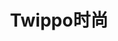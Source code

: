---
description: 法国时尚潮流，看过两篇就可以出去吹了。
layout: post
results:
- primaryGenreName: News
  version: '1.3'
  artworkUrl100: http://a849.phobos.apple.com/us/r30/Purple6/v4/a7/eb/f9/a7ebf96e-487e-44a9-0e81-3f3a855679db/mzl.ltlickgu.png
  trackViewUrl: https://itunes.apple.com/cn/app/twippo-shi-shang/id708170704?mt=8&uo=4
  artworkUrl60: http://a1696.phobos.apple.com/us/r30/Purple/v4/30/b1/ff/30b1ff57-a290-595c-e3d5-f01381a0e70c/Icon.png
  sellerName: XIA Hailong
  supportedDevices:
  - iPad2Wifi
  - iPhone5c
  - iPhone-3GS
  - iPadWifi
  - iPadThirdGen4G
  - iPad23G
  - iPadMini
  - iPhone4
  - iPadMini4G
  - iPodTouchourthGen
  - iPhone5
  - iPhone5s
  - iPhone4S
  - iPadThirdGen
  - iPadFourthGen
  - iPadFourthGen4G
  - iPodTouchThirdGen
  - iPodTouchFifthGen
  - iPad3G
  genres:
  - 新闻
  - 生活
  trackName: Twippo时尚
  description: "Twippo法国华人时尚媒体官方应用，挖掘欧美时尚，传递到中国，启发搭配灵感。\nTwippo，时尚，个性，内涵和快乐的结合体,代表精致生活。处在浪漫和奢华之都巴黎的新媒体，Twippo标榜时尚和个性；TWIPPO的编辑们精心建设各个频道，从观察法国精致生活中获得灵感，从解码国际奢侈品牌中发现趋势，于宏大处着眼，寻细微处落笔，解析评论但不亦步亦趋，贴近读者，贴近生活。笔墨处谈的是风潮趋势，行文中传递的是品味和态度。\n我们是一支默默无闻名的小团队，而Twippo将成为你亲密无间的时尚大朋友;-)\n我们是一群爱穿着，爱打扮，爱讲笑话的编辑，而Twippo将是我们跟你探讨时尚时的表达;-)\n我们是游走在巴黎街头，赏橱窗，看型男，抓潮女的摄影师，而Twippo是这流动时尚中的沉淀;-)\n我们是每天面对精彩图片赞叹，然后把他们变得更加生动的美编，而Twippo是可以在屏幕上跳舞的时尚精华;-)\n我们是你们中的一份子，Twippo是我们更是你们！\n在这里，我们可读可说可分享，一起解读时尚，\n在这里，我们玩秀玩搭玩导购，一起启发灵感；\n他们说，Twippo是未来时尚达人的聚集地，可是没有你，怎么会完整？
    \      \n当你想了解最IN最地道的欧美时尚的时候，来Twippo看看吧！\n当你拿起一个红裙子不知道配什么颜色的包包的时候，来Twippo搜搜吧！\n当你要去参加一个毕业典礼的Party，不知道如何穿着的时候，来Twippo瞧瞧吧！\n当你看到一个非常心水的高跟鞋却不知道在哪里可以买到的时候，来Twippo问问吧！"
  price: 0
  trackId: 708170704
  releaseDate: '2013-09-24T01:48:12Z'
  screenshotUrls:
  - http://a2.mzstatic.com/us/r30/Purple/v4/8a/a2/d7/8aa2d7ce-aa09-c192-daf4-42286dab100f/screen1136x1136.jpeg
  - http://a1.mzstatic.com/us/r30/Purple6/v4/8a/26/a0/8a26a0f0-b625-fcc7-cd1e-db6e2a24a949/screen1136x1136.jpeg
  - http://a3.mzstatic.com/us/r30/Purple6/v4/2b/4e/12/2b4e128a-d3ab-6c29-2f11-571e4b6c841f/screen1136x1136.jpeg
  - http://a5.mzstatic.com/us/r30/Purple/v4/d3/27/15/d32715af-002b-073a-c06c-0fddcf5d8e92/screen1136x1136.jpeg
  - http://a3.mzstatic.com/us/r30/Purple6/v4/e8/95/09/e89509df-fae0-e564-3dd5-8194c313a363/screen1136x1136.jpeg
  artistViewUrl: https://itunes.apple.com/cn/artist/twippo/id490873378?uo=4
  primaryGenreId: 6009
  kind: software
  fileSizeBytes: '6828370'
  bundleId: com.cutt.app232470
  releaseNotes: '1-更新了iOS7 下的一些小bugs

    2-更新了iOS7下分享到微信好友和朋友圈的功能'
  sellerUrl: http://media.twippo.com
  artistName: Twippo
  trackCensoredName: Twippo时尚
  isGameCenterEnabled: false
  contentAdvisoryRating: 4+
  languageCodesISO2A:
  - EN
  - ZH
  trackContentRating: 4+
  features: &a []
  wrapperType: software
  artworkUrl512: http://a849.phobos.apple.com/us/r30/Purple6/v4/a7/eb/f9/a7ebf96e-487e-44a9-0e81-3f3a855679db/mzl.ltlickgu.png
  formattedPrice: 免费
  artistId: 490873378
  genreIds:
  - '6009'
  - '6012'
  currency: CNY
  ipadScreenshotUrls: *a
category: 新闻
tags: tag1
resultCount: 1
title: Twippo时尚

---